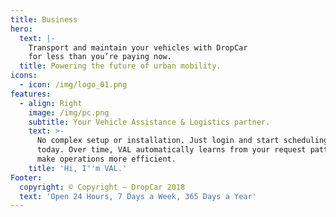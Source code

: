 ```yaml
---
title: Business
hero:
  text: |-
    Transport and maintain your vehicles with DropCar 
    for less than you’re paying now.
  title: Powering the future of urban mobility.
icons:
  - icon: /img/logo_01.png
features:
  - align: Right
    image: /img/pc.png
    subtitle: Your Vehicle Assistance & Logistics partner.
    text: >-
      No complex setup or installation. Just login and start scheduling requests
      today. Over time, VAL automatically learns from your request patterns to
      make operations more efficient.
    title: 'Hi, I''m VAL.'
Footer:
  copyright: © Copyright – DropCar 2018
  text: 'Open 24 Hours, 7 Days a Week, 365 Days a Year'
---
```


